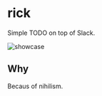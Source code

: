 # rick

Simple TODO on top of Slack.

![showcase](http://i.imgur.com/YBPMQZC.gif)

## Why

Becaus of nihilism.
